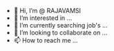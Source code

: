 - 👋 Hi, I’m @ RAJAVAMSI
- 👀 I’m interested in ...
- 🌱 I’m currently searching job's ...
- 💞️ I’m looking to collaborate on ...
- 📫 How to reach me ...

<!---
RAJAVAMSI/VAMSI is a ✨ special ✨ repository because its `README.md` (this file) appears on your GitHub profile.
You can click the Preview link to take a look at your changes.
--->
